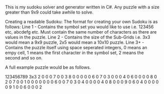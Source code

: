 This is my sudoku solver and generator written in C#.  Any puzzle with a size greater than 9x9 could take awhile to solve.

Creating a readable Sudoku:
The format for creating your own Sudoku is as follows:
Line 1 - Contains the symbol set you would like to use i.e. 123456 etc, abcdefg etc.  Must contain the same number of characters as there are values in the puzzle.
Line 2 - Contains the size of the Sub-Grids i.e. 3x3 would mean a 9x9 puzzle, 2x5 would mean a 10x10 puzzle.
Line 3+ - Contains the puzzle itself using space seperated integers, 0 means an empy cell, 1 means the first character in the symbol set, 2 means the second and so on.

A full example puzzle would be as follows.

123456789
3x3
2 0 0 0 7 0 0 3 8
0 0 0 0 0 6 0 7 0
3 0 0 0 4 0 6 0 0
0 0 8 0 2 0 7 0 0
1 0 0 0 0 0 0 0 6
0 0 7 0 3 0 4 0 0
0 0 4 0 8 0 0 0 9
0 6 0 4 0 0 0 0 0
9 1 0 0 6 0 0 0 2
